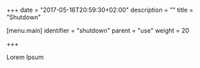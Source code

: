 +++
date = "2017-05-16T20:59:30+02:00"
description = ""
title = "Shutdown"


[menu.main]
identifier = "shutdown"
parent = "use"
weight = 20

+++

Lorem Ipsum
